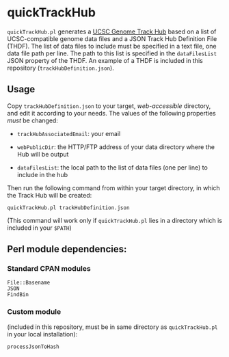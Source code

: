 # quickTrackHub
`quickTrackHub.pl` generates a [UCSC Genome Track Hub](http://genome.cse.ucsc.edu/goldenPath/help/hgTrackHubHelp.html) based on a list of UCSC-compatible genome data files and a JSON Track Hub Definition File (THDF). The list of data files to include must be specified in a text file, one data file path per line. The path to this list is specified in the `dataFilesList` JSON property of the THDF.
An example of a THDF is included in this repository (`trackHubDefinition.json`).

## Usage
Copy `trackHubDefinition.json` to your target, *web-accessible* directory, and edit it according to your needs. 
The values of the following properties *must* be changed:
  
  - `trackHubAssociatedEmail`: your email
  
  - `webPublicDir`: the HTTP/FTP address of your data directory where the Hub will be output
  
  - `dataFilesList`: the local path to the list of data files (one per line) to include in the hub
  
Then run the following command from within your target directory, in which the Track Hub will be created:

```
quickTrackHub.pl trackHubDefinition.json
```
(This command will work only if `quickTrackHub.pl` lies in a directory which is included in your `$PATH`)

## Perl module dependencies:

### Standard CPAN modules
  
    File::Basename
    JSON
    FindBin
    
### Custom module 
(included in this repository, must be in same directory as `quickTrackHub.pl` in your local installation):
  
    processJsonToHash
    
